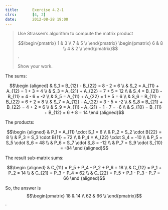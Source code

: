 ```yaml
---
title:      Exercise 4.2-1
clrs:       [4, 2]
date:       2012-08-28 19:00
---
```


> Use Strassen’s algorithm to compute the matrix product
>
> $$\begin{pmatrix}
    1 & 3 \\
    7 & 5 \\
    \end{pmatrix}
    \begin{pmatrix}
    6 & 8 \\
    4 & 2 \\
    \end{pmatrix}$$.
>
> Show your work.

The sums:

$$\begin {aligned}
& S_1 = B_{12} - B_{22} = 8 - 2 = 6 \\
& S_2 = A_{11} + A_{12} = 1 + 3 = 4 \\
& S_3 = A_{21} + A_{22} = 7 + 5 = 12 \\
& S_4 = B_{21} - B_{11} = 4 - 6 = -2 \\
& S_5 = A_{11} + A_{22} = 1 + 5 = 6 \\
& S_6 = B_{11} + B_{22} = 6 + 2 = 8 \\
& S_7 = A_{12} - A_{22} = 3 - 5 = -2 \\
& S_8 = B_{21} + B_{22} = 4 + 2 = 6 \\
& S_9 = A_{11} - A_{21} = 1 - 7 = -6 \\
& S_{10} = B_{11} + B_{12} = 6 + 8 = 14
\end {aligned}$$

The products:

$$\begin {aligned}
& P_1 = A_{11} \cdot S_1 = 6 \\
& P_2 = S_2 \cdot B{22} = 8 \\
& P_3 = S_3 \cdot B{11} = 72 \\
& P_4 = A_{22} \cdot S_4 = -10 \\
& P_5 = S_5 \cdot S_6 = 48 \\
& P_6 = S_7 \cdot S_8 = -12 \\
& P_7 = S_9 \cdot S_{10} = -84
\end {aligned}$$

The result sub-matrix sums:

$$\begin {aligned}
& C_{11} = P_5 + P_4 - P_2 + P_6 = 18 \\
& C_{12} = P_1 + P_2 = 14 \\
& C_{21} = P_3 + P_4 = 62 \\
& C_{22} = P_5 + P_1 - P_3 - P_7 = 66
\end {aligned}$$

So, the answer is $$\begin{pmatrix}
    18 & 14 \\
    62 & 66 \\
\end{pmatrix}$$.
